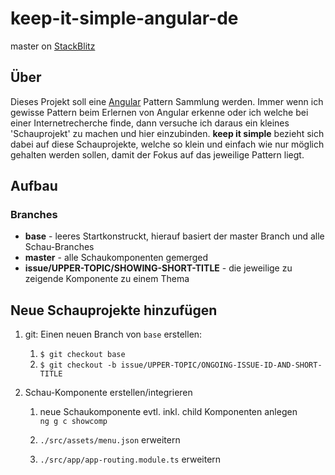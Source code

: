 # keep-it-simple-angular-de

master on [StackBlitz](https://stackblitz.com/github/dele1972/kis-angular-de/tree/master)

## Über
Dieses Projekt soll eine [Angular](https://angular.io/) Pattern Sammlung werden. Immer wenn ich gewisse Pattern beim Erlernen von Angular erkenne oder ich welche bei einer Internetrecherche finde, dann versuche ich daraus ein kleines 'Schauprojekt' zu machen und hier einzubinden. **keep it simple** bezieht sich dabei auf diese Schauprojekte, welche so klein und einfach wie nur möglich gehalten werden sollen, damit der Fokus auf das jeweilige Pattern liegt.

## Aufbau

### Branches
* **base** - leeres Startkonstruckt, hierauf basiert der master Branch und alle Schau-Branches
* **master** - alle Schaukomponenten gemerged
* **issue/UPPER-TOPIC/SHOWING-SHORT-TITLE** - die jeweilige zu zeigende Komponente zu einem Thema

## Neue Schauprojekte hinzufügen
1. git: Einen neuen Branch von `base` erstellen:  
   1. `$ git checkout base`  
   1. `$ git checkout -b issue/UPPER-TOPIC/ONGOING-ISSUE-ID-AND-SHORT-TITLE`

1. Schau-Komponente erstellen/integrieren
   1. neue Schaukomponente evtl. inkl. child Komponenten anlegen  
   `ng g c showcomp`

   1. `./src/assets/menu.json` erweitern
   1. `./src/app/app-routing.module.ts` erweitern